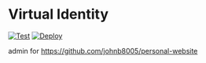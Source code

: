 # Virtual Identity

[![Test](https://github.com/johnb8005/personal-website-admin/actions/workflows/test.yml/badge.svg)](https://github.com/johnb8005/personal-website-admin/actions/workflows/test.yml)
[![Deploy](https://github.com/johnb8005/personal-website-admin/actions/workflows/publish.yml/badge.svg)](https://github.com/johnb8005/personal-website-admin/actions/workflows/publish.yml)

admin for https://github.com/johnb8005/personal-website

